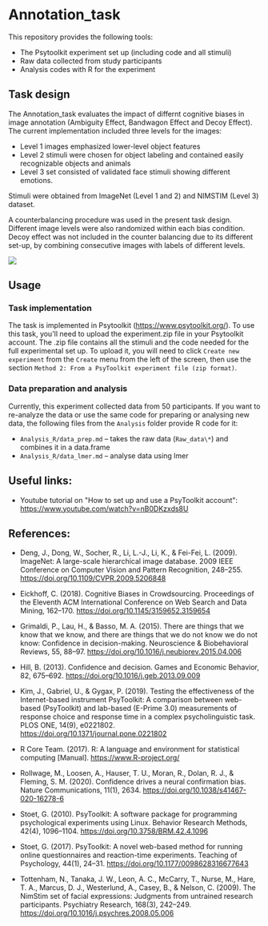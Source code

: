 # Annotation_task

This repository provides the following tools:

- The Psytoolkit experiment set up (including code and all stimuli)
- Raw data collected from study participants
- Analysis codes with R for the experiment


## Task design

The Annotation_task evaluates the impact of differnt cognitive biases in image annotation (Ambiguity Effect, Bandwagon Effect and Decoy Effect). The current implementation included three levels for the images:

- Level 1 images emphasized lower-level object features
- Level 2 stimuli were chosen for object labeling and contained easily recognizable objects and animals
- Level 3 set consisted of validated face stimuli showing different emotions.

Stimuli were obtained from ImageNet (Level 1 and 2) and NIMSTIM (Level 3) dataset.

A counterbalancing procedure was used in the present task design. Different image levels were also randomized within each bias condition. Decoy effect was not included in the counter balancing due to its different set-up, by combining consecutive images with labels of different levels.

![](https://drive.google.com/file/d/1uvxtSC8GW3QJpdXbAAGTFy7t_-hQWbQl/view?usp=sharing)


## Usage ##

### Task implementation

The task is implemented in Psytoolkit (https://www.psytoolkit.org/). To use this task, you'll need to upload the experiment.zip file in your Psytoolkit account. The .zip file contains all the stimuli and the code needed for the full experimental set up. To upload it, you will need to click `Create new experiment` from the `Create` menu from the left of the screen, then use the section `Method 2: From a PsyToolkit experiment file (zip format)`.

### Data preparation and analysis

Currently, this experiment collected data from 50 participants. If you want to re-analyze the data or use the same code for preparing or analysing new data, the following files from the `Analysis` folder provide R code for it:

- `Analysis_R/data_prep.md` – takes the raw data (`Raw_data\*`) and combines it in a data.frame
- `Analysis_R/data_lmer.md` – analyse data using lmer 

## Useful links:

- Youtube tutorial on "How to set up and use a PsyToolkit account": https://www.youtube.com/watch?v=nB0DKzxds8U

## References:

- Deng, J., Dong, W., Socher, R., Li, L.-J., Li, K., & Fei-Fei, L. (2009). ImageNet: A large-scale hierarchical image database. 2009 IEEE Conference on Computer Vision and Pattern Recognition, 248–255. https://doi.org/10.1109/CVPR.2009.5206848

- Eickhoff, C. (2018). Cognitive Biases in Crowdsourcing. Proceedings of the Eleventh ACM International Conference on Web Search and Data Mining, 162–170. https://doi.org/10.1145/3159652.3159654 

- Grimaldi, P., Lau, H., & Basso, M. A. (2015). There are things that we know that we know, and there are things that we do not know we do not know: Confidence in decision-making. Neuroscience & Biobehavioral Reviews, 55, 88–97. https://doi.org/10.1016/j.neubiorev.2015.04.006 

- Hill, B. (2013). Confidence and decision. Games and Economic Behavior, 82, 675–692. https://doi.org/10.1016/j.geb.2013.09.009 

- Kim, J., Gabriel, U., & Gygax, P. (2019). Testing the effectiveness of the Internet-based instrument PsyToolkit: A comparison between web-based (PsyToolkit) and lab-based (E-Prime 3.0) measurements of response choice and response time in a complex psycholinguistic task. PLOS ONE, 14(9), e0221802. https://doi.org/10.1371/journal.pone.0221802

- R Core Team. (2017). R: A language and environment for statistical computing [Manual]. https://www.R-project.org/ 

- Rollwage, M., Loosen, A., Hauser, T. U., Moran, R., Dolan, R. J., & Fleming, S. M. (2020). Confidence drives a neural confirmation bias. Nature Communications, 11(1), 2634. https://doi.org/10.1038/s41467-020-16278-6 

- Stoet, G. (2010). PsyToolkit: A software package for programming psychological experiments using Linux. Behavior Research Methods, 42(4), 1096–1104. https://doi.org/10.3758/BRM.42.4.1096

- Stoet, G. (2017). PsyToolkit: A novel web-based method for running online questionnaires and reaction-time experiments. Teaching of Psychology, 44(1), 24–31. https://doi.org/10.1177/0098628316677643

- Tottenham, N., Tanaka, J. W., Leon, A. C., McCarry, T., Nurse, M., Hare, T. A., Marcus, D. J., Westerlund, A., Casey, B., & Nelson, C. (2009). The NimStim set of facial expressions: Judgments from untrained research participants. Psychiatry Research, 168(3), 242–249. https://doi.org/10.1016/j.psychres.2008.05.006

